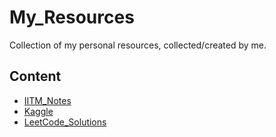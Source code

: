 # My_Resources
Collection of my personal resources, collected/created by me.

## Content
- [IITM_Notes](./IITM_Notes/)
- [Kaggle](./Kaggle/)
- [LeetCode_Solutions](./LeetCode_Solutions/)

